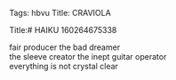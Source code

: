 Tags: hbvu
Title: CRAVIOLA
  
Title:# HAIKU 160264675338  
  
fair producer the bad dreamer   
the sleeve creator the inept guitar operator  
everything is not crystal clear